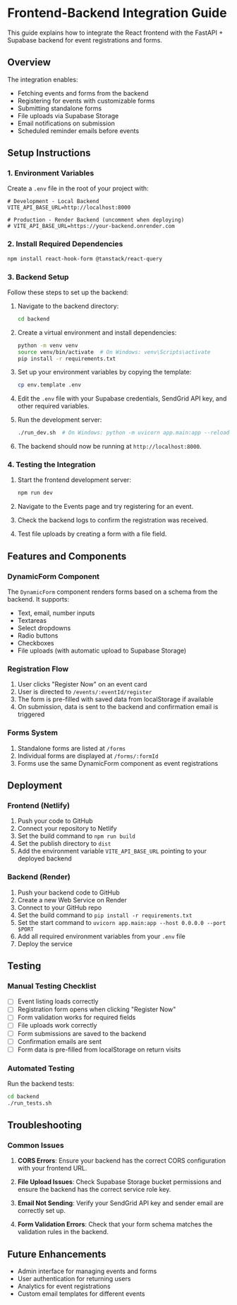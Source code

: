 # Frontend-Backend Integration Guide

This guide explains how to integrate the React frontend with the FastAPI + Supabase backend for event registrations and forms.

## Overview

The integration enables:
- Fetching events and forms from the backend
- Registering for events with customizable forms
- Submitting standalone forms
- File uploads via Supabase Storage
- Email notifications on submission
- Scheduled reminder emails before events

## Setup Instructions

### 1. Environment Variables

Create a `.env` file in the root of your project with:

```
# Development - Local Backend
VITE_API_BASE_URL=http://localhost:8000

# Production - Render Backend (uncomment when deploying)
# VITE_API_BASE_URL=https://your-backend.onrender.com
```

### 2. Install Required Dependencies

```bash
npm install react-hook-form @tanstack/react-query
```

### 3. Backend Setup

Follow these steps to set up the backend:

1. Navigate to the backend directory:
   ```bash
   cd backend
   ```

2. Create a virtual environment and install dependencies:
   ```bash
   python -m venv venv
   source venv/bin/activate  # On Windows: venv\Scripts\activate
   pip install -r requirements.txt
   ```

3. Set up your environment variables by copying the template:
   ```bash
   cp env.template .env
   ```
   
4. Edit the `.env` file with your Supabase credentials, SendGrid API key, and other required variables.

5. Run the development server:
   ```bash
   ./run_dev.sh  # On Windows: python -m uvicorn app.main:app --reload
   ```

6. The backend should now be running at `http://localhost:8000`.

### 4. Testing the Integration

1. Start the frontend development server:
   ```bash
   npm run dev
   ```

2. Navigate to the Events page and try registering for an event.

3. Check the backend logs to confirm the registration was received.

4. Test file uploads by creating a form with a file field.

## Features and Components

### DynamicForm Component

The `DynamicForm` component renders forms based on a schema from the backend. It supports:

- Text, email, number inputs
- Textareas
- Select dropdowns
- Radio buttons
- Checkboxes
- File uploads (with automatic upload to Supabase Storage)

### Registration Flow

1. User clicks "Register Now" on an event card
2. User is directed to `/events/:eventId/register`
3. The form is pre-filled with saved data from localStorage if available
4. On submission, data is sent to the backend and confirmation email is triggered

### Forms System

1. Standalone forms are listed at `/forms`
2. Individual forms are displayed at `/forms/:formId`
3. Forms use the same DynamicForm component as event registrations

## Deployment

### Frontend (Netlify)

1. Push your code to GitHub
2. Connect your repository to Netlify
3. Set the build command to `npm run build`
4. Set the publish directory to `dist`
5. Add the environment variable `VITE_API_BASE_URL` pointing to your deployed backend

### Backend (Render)

1. Push your backend code to GitHub
2. Create a new Web Service on Render
3. Connect to your GitHub repo
4. Set the build command to `pip install -r requirements.txt`
5. Set the start command to `uvicorn app.main:app --host 0.0.0.0 --port $PORT`
6. Add all required environment variables from your `.env` file
7. Deploy the service

## Testing

### Manual Testing Checklist

- [ ] Event listing loads correctly
- [ ] Registration form opens when clicking "Register Now"
- [ ] Form validation works for required fields
- [ ] File uploads work correctly
- [ ] Form submissions are saved to the backend
- [ ] Confirmation emails are sent
- [ ] Form data is pre-filled from localStorage on return visits

### Automated Testing

Run the backend tests:

```bash
cd backend
./run_tests.sh
```

## Troubleshooting

### Common Issues

1. **CORS Errors**: Ensure your backend has the correct CORS configuration with your frontend URL.

2. **File Upload Issues**: Check Supabase Storage bucket permissions and ensure the backend has the correct service role key.

3. **Email Not Sending**: Verify your SendGrid API key and sender email are correctly set up.

4. **Form Validation Errors**: Check that your form schema matches the validation rules in the backend.

## Future Enhancements

- Admin interface for managing events and forms
- User authentication for returning users
- Analytics for event registrations
- Custom email templates for different events 